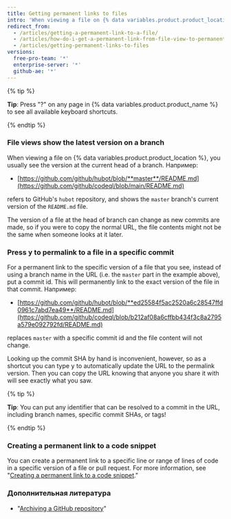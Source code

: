 ```yaml
---
title: Getting permanent links to files
intro: 'When viewing a file on {% data variables.product.product_location %}, you can press the "y" key to update the URL to a permalink to the exact version of the file you see.'
redirect_from:
  - /articles/getting-a-permanent-link-to-a-file/
  - /articles/how-do-i-get-a-permanent-link-from-file-view-to-permanent-blob-url/
  - /articles/getting-permanent-links-to-files
versions:
  free-pro-team: '*'
  enterprise-server: '*'
  github-ae: '*'
---
```


{% tip %}

**Tip**: Press "?" on any page in {% data variables.product.product_name %} to see all available keyboard shortcuts.

{% endtip %}

### File views show the latest version on a branch

When viewing a file on {% data variables.product.product_location %}, you usually see the version at the current head of a branch.  Например:

* [https://github.com/github/hubot/blob/**master**/README.md](https://github.com/github/codeql/blob/main/README.md)

refers to GitHub's `hubot` repository, and shows the `master` branch's current version of the `README.md` file.

The version of a file at the head of branch can change as new commits are made, so if you were to copy the normal URL, the file contents might not be the same when someone looks at it later.

### Press <kbd>y</kbd> to permalink to a file in a specific commit

For a permanent link to the specific version of a file that you see, instead of using a branch name in the URL (i.e. the `master` part in the example above), put a commit id.  This will permanently link to the exact version of the file in that commit.  Например:

* [https://github.com/github/hubot/blob/**ed25584f5ac2520a6c28547ffd0961c7abd7ea49**/README.md](https://github.com/github/codeql/blob/b212af08a6cffbb434f3c8a2795a579e092792fd/README.md)

replaces `master` with a specific commit id and the file content will not change.

Looking up the commit SHA by hand is inconvenient, however, so as a shortcut you can type <kbd>y</kbd> to automatically update the URL to the permalink version.  Then you can copy the URL knowing that anyone you share it with will see exactly what you saw.

{% tip %}

**Tip**: You can put any identifier that can be resolved to a commit in the URL, including branch names, specific commit SHAs, or tags!

{% endtip %}

### Creating a permanent link to a code snippet

You can create a permanent link to a specific line or range of lines of code in a specific version of a file or pull request. For more information, see "[Creating a permanent link to a code snippet](/articles/creating-a-permanent-link-to-a-code-snippet/)."

### Дополнительная литература

- "[Archiving a GitHub repository](/articles/archiving-a-github-repository)"

